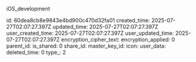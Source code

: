 iOS_development

id: 60dea8cb8e9843e4bd900c470d32fa01
created_time: 2025-07-27T02:07:27.397Z
updated_time: 2025-07-27T02:07:27.397Z
user_created_time: 2025-07-27T02:07:27.397Z
user_updated_time: 2025-07-27T02:07:27.397Z
encryption_cipher_text: 
encryption_applied: 0
parent_id: 
is_shared: 0
share_id: 
master_key_id: 
icon: 
user_data: 
deleted_time: 0
type_: 2